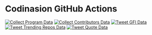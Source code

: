 # Codinasion GitHub Actions

[![Collect Program Data](https://github.com/codinasion/codinasion/actions/workflows/collect-program-data.yml/badge.svg)](https://github.com/codinasion/codinasion/actions/workflows/collect-program-data.yml) [![Collect Contributors Data](https://github.com/codinasion/codinasion/actions/workflows/collect-contributors-data.yml/badge.svg)](https://github.com/codinasion/codinasion/actions/workflows/collect-contributors-data.yml) [![Tweet GFI Data](https://github.com/codinasion/codinasion/actions/workflows/tweet-gfi-data.yml/badge.svg)](https://github.com/codinasion/codinasion/actions/workflows/tweet-gfi-data.yml) [![Tweet Trending Repos Data](https://github.com/codinasion/codinasion/actions/workflows/tweet-trending-repos-data.yml/badge.svg)](https://github.com/codinasion/codinasion/actions/workflows/tweet-trending-repos-data.yml) [![Tweet Quote Data](https://github.com/codinasion/codinasion/actions/workflows/tweet-quote-data.yml/badge.svg)](https://github.com/codinasion/codinasion/actions/workflows/tweet-quote-data.yml)
